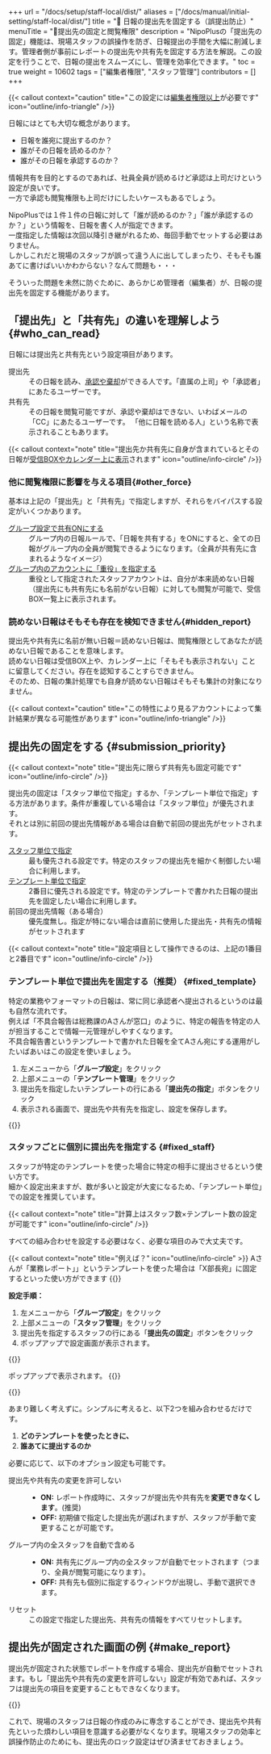 +++
url = "/docs/setup/staff-local/dist/"
aliases = ["/docs/manual/initial-setting/staff-local/dist/"]
title = "🔐 日報の提出先を固定する（誤提出防止）"
menuTitle = "🔐提出先の固定と閲覧権限"
description = "NipoPlusの「提出先の固定」機能は、現場スタッフの誤操作を防ぎ、日報提出の手間を大幅に削減します。管理者側が事前にレポートの提出先や共有先を固定する方法を解説。この設定を行うことで、日報の提出をスムーズにし、管理を効率化できます。"
toc = true
weight = 10602
tags = ["編集者権限", "スタッフ管理"]
contributors = []
+++

{{< callout context="caution" title="この設定には[編集者権限以上](/docs/setup/staff-global/rank/#manager)が必要です" icon="outline/info-triangle" />}}

日報にはとても大切な概念があります。

- 日報を誰宛に提出するのか？
- 誰がその日報を読めるのか？
- 誰がその日報を承認するのか？

情報共有を目的とするのであれば、社員全員が読めるけど承認は上司だけという設定が良いです。  
一方で承認も閲覧権限も上司だけにしたいケースもあるでしょう。

NipoPlusでは１件１件の日報に対して「誰が読めるのか？」「誰が承認するのか？」という情報を、日報を書く人が指定できます。  
一度指定した情報は次回以降引き継がれるため、毎回手動でセットする必要はありません。  
しかしこれだと現場のスタッフが誤って違う人に出してしまったり、そもそも誰あてに書けばいいかわからない？なんて問題も・・・

そういった問題を未然に防ぐために、あらかじめ管理者（編集者）が、日報の提出先を固定する機能があります。

## 「提出先」と「共有先」の違いを理解しよう {#who_can_read}

日報には提出先と共有先という設定項目があります。

<dl class="basic">
<dt>提出先</dt>
<dd>
    その日報を読み、<a href="/docs/manual/read-report/state/#agree">承認や棄却</a>ができる人です。「直属の上司」や「承認者」にあたるユーザーです。
</dd>
<dt>共有先</dt>
<dd>
    その日報を閲覧可能ですが、承認や棄却はできない、いわばメールの「CC」にあたるユーザーです。
    「他に日報を読める人」という名称で表示されることもあります。
</dd>
</dl>

{{< callout context="note" title="提出先か共有先に自身が含まれているとその日報が[受信BOXやカレンダー上に表示](/docs/manual/read-report/list/)されます" icon="outline/info-circle" />}}

### 他に閲覧権限に影響を与える項目{#other_force}

基本は上記の「提出先」と「共有先」で指定しますが、それらをバイパスする設定がいくつかあります。

<dl class="basic">
<dt><a href="/docs/setup/setting-group/#reportShare">グループ設定で共有ONにする</a></dt>
<dd>グループ内の日報ルールで、「日報を共有する」をONにすると、全ての日報がグループ内の全員が閲覧できるようになります。（全員が共有先に含まれるようなイメージ）</dd>
<dt><a href="/docs/setup/staff-local/_about/#staff_list_fields">グループ内のアカウントに「重役」を指定する</a></dt>
<dd>重役として指定されたスタッフアカウントは、自分が本来読めない日報（提出先にも共有先にも名前がない日報）に対しても閲覧が可能で、受信BOX一覧上に表示されます。</dd>
</dl>

### 読めない日報はそもそも存在を検知できません{#hidden_report}

提出先や共有先に名前が無い日報＝読めない日報は、閲覧権限としてあなたが読めない日報であることを意味します。  
読めない日報は受信BOX上や、カレンダー上に「そもそも表示されない」ことに留意してください。存在を認知することすらできません。  
そのため、日報の集計処理でも自身が読めない日報はそもそも集計の対象になりません。

{{< callout context="caution" title="この特性により見るアカウントによって集計結果が異なる可能性があります" icon="outline/info-triangle" />}}

## 提出先の固定をする {#submission_priority}

{{< callout context="note" title="提出先に限らず共有先も固定可能です" icon="outline/info-circle" />}}

提出先の固定は「スタッフ単位で指定」するか、「テンプレート単位で指定」する方法があります。条件が重複している場合は「スタッフ単位」が優先されます。  
それとは別に前回の提出先情報がある場合は自動で前回の提出先がセットされます。

<dl class="basic">
<dt><a href="#fixed_staff">スタッフ単位で指定</a></dt>
<dd>最も優先される設定です。特定のスタッフの提出先を細かく制御したい場合に利用します。</dd>
<dt><a href="#fixed_template">テンプレート単位で指定</a></dt>
<dd>2番目に優先される設定です。特定のテンプレートで書かれた日報の提出先を固定したい場合に利用します。</dd>
<dt>前回の提出先情報（ある場合）</dt>
<dd>優先度無し。指定が特にない場合は直前に使用した提出先・共有先の情報がセットされます</dd>
</dl>

{{< callout context="note" title="設定項目として操作できるのは、上記の1番目と2番目です" icon="outline/info-circle" />}}

### テンプレート単位で提出先を固定する（推奨） {#fixed_template}

特定の業務やフォーマットの日報は、常に同じ承認者へ提出されるというのは最も自然な流れです。  
例えば「不具合報告は総務課のAさんが窓口」のように、特定の報告を特定の人が担当することで情報一元管理がしやすくなります。  
不具合報告書というテンプレートで書かれた日報を全てAさん宛にする運用がしたいばあいはこの設定を使いましょう。

1.  左メニューから「**グループ設定**」をクリック
2.  上部メニューの「**テンプレート管理**」をクリック
3.  提出先を指定したいテンプレートの行にある「**提出先の指定**」ボタンをクリック
4.  表示される画面で、提出先や共有先を指定し、設定を保存します。

{{<iTablet filename="img/template-dist-lock" msg="交通費精算書は経理のBさん。みたいな感じね" alice="shield">}}

### スタッフごとに個別に提出先を指定する {#fixed_staff}

スタッフが特定のテンプレートを使った場合に特定の相手に提出させるという使い方です。  
細かく設定出来ますが、数が多いと設定が大変になるため、「テンプレート単位」での設定を推奨しています。

{{< callout context="note" title="計算上はスタッフ数×テンプレート数の設定が可能です" icon="outline/info-circle" />}}

すべての組み合わせを設定する必要はなく、必要な項目のみで大丈夫です。

{{< callout context="note" title="例えば？" icon="outline/info-circle" >}}
Aさんが「業務レポート」」というテンプレートを使った場合は「X部長宛」に固定するといった使い方ができます
{{</callout>}}

**設定手順：**

1.  左メニューから「**グループ設定**」をクリック
2.  上部メニューの「**スタッフ管理**」をクリック
3.  提出先を指定するスタッフの行にある「**提出先の固定**」ボタンをクリック
4.  ポップアップで設定画面が表示されます。

{{<icatch filename="img/dist-setting2" msg="テンプレート単位の設定があったとしてもこっちが優先されるよ" alice="shield">}}

ポップアップで表示されます。
{{<nextArrow>}}

{{<icatch filename="img/dist-detail2" msg="【誰が】【どのテンプレートを使ったとき】【誰に出すのか】を設定するよ" alice="shield">}}

あまり難しく考えずに。シンプルに考えると、以下2つを組み合わせるだけです。

1.  **どのテンプレートを使ったときに、**
2.  **誰あてに提出するのか**

必要に応じて、以下のオプション設定も可能です。

<dl class="basic">
<dt>提出先や共有先の変更を許可しない</dt>
<dd>
    <ul>
        <li><strong>ON:</strong> レポート作成時に、スタッフが提出先や共有先を<strong>変更できなくします</strong>。(推奨)</li>
        <li><strong>OFF:</strong> 初期値で指定した提出先が選ばれますが、スタッフが手動で変更することが可能です。</li>
    </ul>
</dd>
<dt>グループ内の全スタッフを自動で含める</dt>
<dd>
    <ul>
        <li><strong>ON:</strong> 共有先にグループ内の全スタッフが自動でセットされます（つまり、全員が閲覧可能になります）。</li>
        <li><strong>OFF:</strong> 共有先も個別に指定するウィンドウが出現し、手動で選択できます。</li>
    </ul>
</dd>
<dt>リセット</dt>
<dd>
    この設定で指定した提出先、共有先の情報をすべてリセットします。
</dd>
</dl>

## 提出先が固定された画面の例 {#make_report}

提出先が固定された状態でレポートを作成する場合、提出先が自動でセットされます。もし「提出先や共有先の変更を許可しない」設定が有効であれば、スタッフは提出先の項目を変更することもできなくなります。

{{<icatch filename="img/dist-locked" msg="間違えて変更できないから安心" alice="ok">}}

これで、現場のスタッフは日報の作成のみに専念することができ、提出先や共有先といった煩わしい項目を意識する必要がなくなります。現場スタッフの効率と誤操作防止のためにも、提出先のロック設定はぜひ済ませておきましょう。
